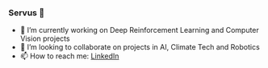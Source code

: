 ### Servus 👋

<!--
**anjrew/anjrew** is a ✨ _special_ ✨ repository because its `README.md` (this file) appears on your GitHub profile.
-->

- 🤖 I’m currently working on Deep Reinforcement Learning and Computer Vision projects
- 👯 I’m looking to collaborate on projects in AI, Climate Tech and Robotics
- 📫 How to reach me: [LinkedIn](https://www.linkedin.com/in/andrew-johnson-96ba18ba/)
<!-- 
<a href="https://github.com/anuraghazra/github-readme-stats">
  <img align="center" height="150px" src="https://github-readme-stats.vercel.app/api?username=anjrew" />
</a>
<a href="https://github.com/anuraghazra/convoychat">
  <img align="center" height="150px"  src="https://github-readme-stats-sigma-five.vercel.app/api/top-langs/?username=anjrew&layout=compact&hide=Dart)" />
</a>
 -->
